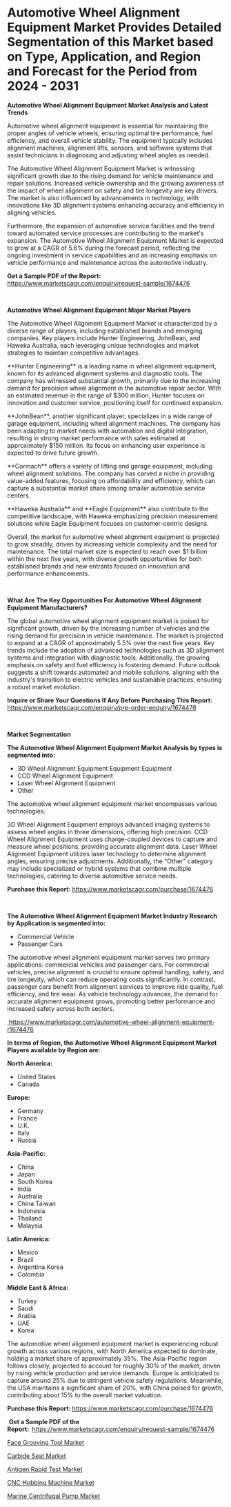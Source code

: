 <p><h1>Automotive Wheel Alignment Equipment Market Provides Detailed Segmentation of this Market based on Type, Application, and Region and Forecast for the Period from 2024 - 2031</h1></p><p><strong>Automotive Wheel Alignment Equipment Market Analysis and Latest Trends</strong></p>
<p><p>Automotive wheel alignment equipment is essential for maintaining the proper angles of vehicle wheels, ensuring optimal tire performance, fuel efficiency, and overall vehicle stability. The equipment typically includes alignment machines, alignment lifts, sensors, and software systems that assist technicians in diagnosing and adjusting wheel angles as needed. </p><p>The Automotive Wheel Alignment Equipment Market is witnessing significant growth due to the rising demand for vehicle maintenance and repair solutions. Increased vehicle ownership and the growing awareness of the impact of wheel alignment on safety and tire longevity are key drivers. The market is also influenced by advancements in technology, with innovations like 3D alignment systems enhancing accuracy and efficiency in aligning vehicles. </p><p>Furthermore, the expansion of automotive service facilities and the trend toward automated service processes are contributing to the market's expansion. The Automotive Wheel Alignment Equipment Market is expected to grow at a CAGR of 5.6% during the forecast period, reflecting the ongoing investment in service capabilities and an increasing emphasis on vehicle performance and maintenance across the automotive industry.</p></p>
<p><strong>Get a Sample PDF of the Report:&nbsp;</strong> <a href="https://www.marketscagr.com/enquiry/request-sample/1674476?utm_campaign=1265&utm_medium=2&utm_source=Github&utm_content=ia&utm_term=10102024&utm_id=automotive-wheel-alignment-equipment">https://www.marketscagr.com/enquiry/request-sample/1674476</a></p>
<p>&nbsp;</p>
<p><strong>Automotive Wheel Alignment Equipment Major Market Players</strong></p>
<p><p>The Automotive Wheel Alignment Equipment Market is characterized by a diverse range of players, including established brands and emerging companies. Key players include Hunter Engineering, JohnBean, and Haweka Australia, each leveraging unique technologies and market strategies to maintain competitive advantages.</p><p>**Hunter Engineering** is a leading name in wheel alignment equipment, known for its advanced alignment systems and diagnostic tools. The company has witnessed substantial growth, primarily due to the increasing demand for precision wheel alignment in the automotive repair sector. With an estimated revenue in the range of $300 million, Hunter focuses on innovation and customer service, positioning itself for continued expansion.</p><p>**JohnBean**, another significant player, specializes in a wide range of garage equipment, including wheel alignment machines. The company has been adapting to market needs with automation and digital integration, resulting in strong market performance with sales estimated at approximately $150 million. Its focus on enhancing user experience is expected to drive future growth.</p><p>**Cormach** offers a variety of lifting and garage equipment, including wheel alignment solutions. The company has carved a niche in providing value-added features, focusing on affordability and efficiency, which can capture a substantial market share among smaller automotive service centers.</p><p>**Haweka Australia** and **Eagle Equipment** also contribute to the competitive landscape, with Haweka emphasizing precision measurement solutions while Eagle Equipment focuses on customer-centric designs.</p><p>Overall, the market for automotive wheel alignment equipment is projected to grow steadily, driven by increasing vehicle complexity and the need for maintenance. The total market size is expected to reach over $1 billion within the next five years, with diverse growth opportunities for both established brands and new entrants focused on innovation and performance enhancements.</p></p>
<p>&nbsp;</p>
<p><strong>What Are The Key Opportunities For Automotive Wheel Alignment Equipment Manufacturers?</strong></p>
<p><p>The global automotive wheel alignment equipment market is poised for significant growth, driven by the increasing number of vehicles and the rising demand for precision in vehicle maintenance. The market is projected to expand at a CAGR of approximately 5.5% over the next five years. Key trends include the adoption of advanced technologies such as 3D alignment systems and integration with diagnostic tools. Additionally, the growing emphasis on safety and fuel efficiency is fostering demand. Future outlook suggests a shift towards automated and mobile solutions, aligning with the industry's transition to electric vehicles and sustainable practices, ensuring a robust market evolution.</p></p>
<p><strong>Inquire or Share Your Questions If Any Before Purchasing This Report:</strong> <a href="https://www.marketscagr.com/enquiry/pre-order-enquiry/1674476?utm_campaign=1265&utm_medium=2&utm_source=Github&utm_content=ia&utm_term=10102024&utm_id=automotive-wheel-alignment-equipment">https://www.marketscagr.com/enquiry/pre-order-enquiry/1674476</a></p>
<p>&nbsp;</p>
<p><strong>Market Segmentation</strong></p>
<p><strong>The Automotive Wheel Alignment Equipment Market Analysis by types is segmented into:</strong></p>
<p><ul><li>3D Wheel Alignment Equipment Equipment Equipment</li><li>CCD Wheel Alignment Equipment</li><li>Laser Wheel Alignment Equipment</li><li>Other</li></ul></p>
<p><p>The automotive wheel alignment equipment market encompasses various technologies. </p><p>3D Wheel Alignment Equipment employs advanced imaging systems to assess wheel angles in three dimensions, offering high precision. CCD Wheel Alignment Equipment uses charge-coupled devices to capture and measure wheel positions, providing accurate alignment data. Laser Wheel Alignment Equipment utilizes laser technology to determine alignment angles, ensuring precise adjustments. Additionally, the "Other" category may include specialized or hybrid systems that combine multiple technologies, catering to diverse automotive service needs.</p></p>
<p><strong>Purchase this Report:&nbsp;</strong><a href="https://www.marketscagr.com/purchase/1674476?utm_campaign=1265&utm_medium=2&utm_source=Github&utm_content=ia&utm_term=10102024&utm_id=automotive-wheel-alignment-equipment">https://www.marketscagr.com/purchase/1674476</a></p>
<p>&nbsp;</p>
<p><strong>The Automotive Wheel Alignment Equipment Market Industry Research by Application is segmented into:</strong></p>
<p><ul><li>Commercial Vehicle</li><li>Passenger Cars</li></ul></p>
<p><p>The automotive wheel alignment equipment market serves two primary applications: commercial vehicles and passenger cars. For commercial vehicles, precise alignment is crucial to ensure optimal handling, safety, and tire longevity, which can reduce operating costs significantly. In contrast, passenger cars benefit from alignment services to improve ride quality, fuel efficiency, and tire wear. As vehicle technology advances, the demand for accurate alignment equipment grows, promoting better performance and increased safety across both sectors.</p></p>
<p><a href="https://www.marketscagr.com/automotive-wheel-alignment-equipment-r1674476?utm_campaign=1265&utm_medium=2&utm_source=Github&utm_content=ia&utm_term=10102024&utm_id=automotive-wheel-alignment-equipment">&nbsp;https://www.marketscagr.com/automotive-wheel-alignment-equipment-r1674476</a></p>
<p><strong>In terms of Region, the Automotive Wheel Alignment Equipment Market Players available by Region are:</strong></p>
<p>
    <p> <strong> North America: </strong>
        <ul>
            <li>United States</li>
            <li>Canada</li>
        </ul>
        </p> 
    <p> <strong> Europe: </strong>
        <ul>
            <li>Germany</li>
            <li>France</li>
            <li>U.K.</li>
            <li>Italy</li>
            <li>Russia</li>
        </ul>
        </p> 
    <p> <strong> Asia-Pacific: </strong>
        <ul>
            <li>China</li>
            <li>Japan</li>
            <li>South Korea</li>
            <li>India</li>
            <li>Australia</li>
            <li>China Taiwan</li>
            <li>Indonesia</li>
            <li>Thailand</li>
            <li>Malaysia</li>
        </ul>
        </p> 
    <p> <strong> Latin America: </strong>
        <ul>
            <li>Mexico</li>
            <li>Brazil</li>
            <li>Argentina Korea</li>
            <li>Colombia</li>
        </ul>
        </p> 
    <p> <strong> Middle East & Africa: </strong>
        <ul>
            <li>Turkey</li>
            <li>Saudi</li>
            <li>Arabia</li>
            <li>UAE</li>
            <li>Korea</li>
        </ul>
    </p>
    </p>
<p><p>The automotive wheel alignment equipment market is experiencing robust growth across various regions, with North America expected to dominate, holding a market share of approximately 35%. The Asia-Pacific region follows closely, projected to account for roughly 30% of the market, driven by rising vehicle production and service demands. Europe is anticipated to capture around 25% due to stringent vehicle safety regulations. Meanwhile, the USA maintains a significant share of 20%, with China poised for growth, contributing about 15% to the overall market valuation.</p></p>
<p><strong>Purchase this Report: </strong><a href="https://www.marketscagr.com/purchase/1674476?utm_campaign=1265&utm_medium=2&utm_source=Github&utm_content=ia&utm_term=10102024&utm_id=automotive-wheel-alignment-equipment">https://www.marketscagr.com/purchase/1674476</a></p>
<p>&nbsp;<strong>Get a Sample PDF of the Report:&nbsp;&nbsp;</strong><a href="https://www.marketscagr.com/enquiry/request-sample/1674476?utm_campaign=1265&utm_medium=2&utm_source=Github&utm_content=ia&utm_term=10102024&utm_id=automotive-wheel-alignment-equipment">https://www.marketscagr.com/enquiry/request-sample/1674476</a></p>
<p><strong></strong></p>
<p><p><a href="https://www.linkedin.com/pulse/face-grooving-tool-market-overview-forecast-2024-2031-paavc?utm_campaign=1265&utm_medium=2&utm_source=Github&utm_content=ia&utm_term=10102024&utm_id=automotive-wheel-alignment-equipment">Face Grooving Tool Market</a></p><p><a href="https://www.linkedin.com/pulse/global-carbide-seat-market-trends-insights-growth-opportunities-uho2c?utm_campaign=1265&utm_medium=2&utm_source=Github&utm_content=ia&utm_term=10102024&utm_id=automotive-wheel-alignment-equipment">Carbide Seat Market</a></p><p><a href="https://www.linkedin.com/pulse/antigen-rapid-test-market-trends-detailed-study-its-segmentation-bjvse?utm_campaign=1265&utm_medium=2&utm_source=Github&utm_content=ia&utm_term=10102024&utm_id=automotive-wheel-alignment-equipment">Antigen Rapid Test Market</a></p><p><a href="https://www.linkedin.com/pulse/global-cnc-hobbing-machine-market-analysis-trends-forecasts-rfvpe?utm_campaign=1265&utm_medium=2&utm_source=Github&utm_content=ia&utm_term=10102024&utm_id=automotive-wheel-alignment-equipment">CNC Hobbing Machine Market</a></p><p><a href="https://www.linkedin.com/pulse/marine-centrifugal-pump-market-size-segmentation-trends-5dike?utm_campaign=1265&utm_medium=2&utm_source=Github&utm_content=ia&utm_term=10102024&utm_id=automotive-wheel-alignment-equipment">Marine Centrifugal Pump Market</a></p></p>